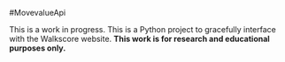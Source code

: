 #MovevalueApi

This is a work in progress. This is a Python project to gracefully interface with the Walkscore website.
**This work is for research and educational purposes only.**